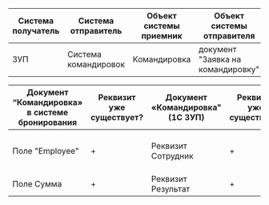 | Система получатель | Система отправитель |Объект системы приемник |Объект системы отправителя | Сущность|Когда происходит отправка?|
| ------ | ------ | ------ | ------ | ------ | ------ |
| ЗУП | Система командировок |Командировка|документ "Заявка на командировку"|«Командировка», пакет RMQ|В момент согласования командировки


| Документ “Командировка» в системе бронирования | Реквизит уже существует? | Документ «Командировка" (1С ЗУП) | Реквизит уже существует? | Поле JSON| Тип _ Значение поля| Что сделать, как искать| Используются ли еще таблицы для заполнения?| Комментарий|
 ------ | ------ | ------ | ------ | ------ | ------ |------ |------ |------ |
| Поле "Employee" | + | Реквизит Сотрудник | + | employee | Строка | Передаем строку ищем по коду | Да, регистр в ЗУП "Персональные данные" | ---- |
| Поле Сумма | + | Реквизит Результат | + | Result | Число | Заполняем из JSON| Нет | ---- |